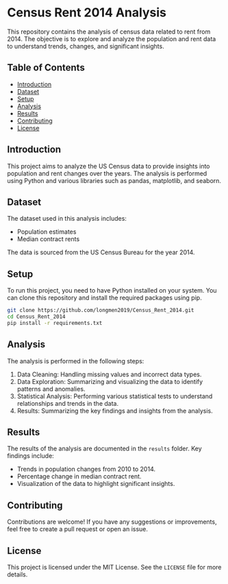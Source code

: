# Census Rent 2014 Analysis

This repository contains the analysis of census data related to rent from 2014. The objective is to explore and analyze the population and rent data to understand trends, changes, and significant insights.

## Table of Contents
- [Introduction](#introduction)
- [Dataset](#dataset)
- [Setup](#setup)
- [Analysis](#analysis)
- [Results](#results)
- [Contributing](#contributing)
- [License](#license)

## Introduction
This project aims to analyze the US Census data to provide insights into population and rent changes over the years. The analysis is performed using Python and various libraries such as pandas, matplotlib, and seaborn.

## Dataset
The dataset used in this analysis includes:
- Population estimates
- Median contract rents

The data is sourced from the US Census Bureau for the year 2014.

## Setup
To run this project, you need to have Python installed on your system. You can clone this repository and install the required packages using pip.

```bash
git clone https://github.com/longmen2019/Census_Rent_2014.git
cd Census_Rent_2014
pip install -r requirements.txt
```

## Analysis
The analysis is performed in the following steps:
1. Data Cleaning: Handling missing values and incorrect data types.
2. Data Exploration: Summarizing and visualizing the data to identify patterns and anomalies.
3. Statistical Analysis: Performing various statistical tests to understand relationships and trends in the data.
4. Results: Summarizing the key findings and insights from the analysis.

## Results
The results of the analysis are documented in the `results` folder. Key findings include:
- Trends in population changes from 2010 to 2014.
- Percentage change in median contract rent.
- Visualization of the data to highlight significant insights.

## Contributing
Contributions are welcome! If you have any suggestions or improvements, feel free to create a pull request or open an issue.

## License
This project is licensed under the MIT License. See the `LICENSE` file for more details.

